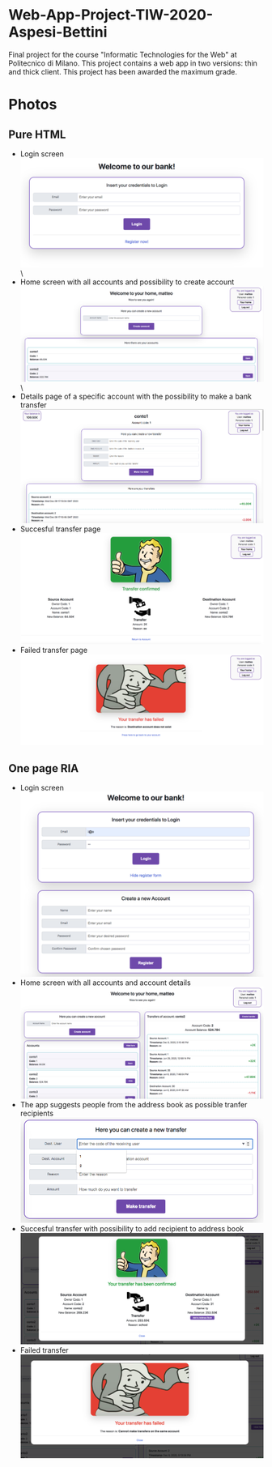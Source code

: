 # Web-App-Project-TIW-2020-Aspesi-Bettini
Final project for the course "Informatic Technologies for the Web" at Politecnico di Milano. This project contains a web app in two versions: thin and thick client. This project has been awarded the maximum grade.

# Photos
## Pure HTML
- Login screen
![Login](photos/Pure%20HTML/login-html.png) \
- Home screen with all accounts and possibility to create account
![Home](photos/Pure%20HTML/home-html.png) \
- Details page of a specific account with the possibility to make a bank transfer
![Account](photos/Pure%20HTML/account%20-%20HTML.png)  
- Succesful transfer page
![Confirmed](photos/Pure%20HTML/trasfer-confirmed-html.png)  
- Failed transfer page
![Failed](photos/Pure%20HTML/transfer-failed-html.png)  

## One page RIA
- Login screen
![Login](photos/RIA/login%20-%20RIA%20.png)  
- Home screen with all accounts and account details
![Home](photos/RIA/home%20-%20RIA.png)  
- The app suggests people from the address book as possible tranfer recipients
![Account](photos/RIA/suggestions%20-%20RIA.png)  
- Succesful transfer with possibility to add recipient to address book
![Confirmed](photos/RIA/success%20-%20RIA.png)  
- Failed transfer
![Failed](/photos/RIA/failed%20-%20RIA.png)  

